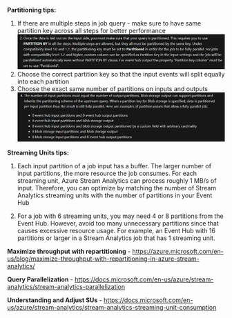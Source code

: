 


**Partitioning tips:**
1. If there are multiple steps in job query - make sure to have same partition key across all steps for better performance
 ![1.png](/.attachments/1-891ca759-cc83-438f-9671-811d636207df.png)
1. Choose the correct partition key so that the input events will split equally into each partition
1. Choose the exact same number of partitions on inputs and outputs
![2.png](/.attachments/2-daaa3698-3c2c-450e-8c9e-b02553e7a476.png)

 **Streaming Units tips:**
1. Each input partition of a job input has a buffer. The larger number of input partitions, the more resource the job consumes. For each streaming unit, Azure Stream Analytics can process roughly 1 MB/s of input. Therefore, you can optimize by matching the number of Stream Analytics streaming units with the number of partitions in your Event Hub

1. For a job with 6 streaming units, you may need 4 or 8 partitions from the Event Hub. However, avoid too many unnecessary partitions since that causes excessive resource usage. For example, an Event Hub with 16 partitions or larger in a Stream Analytics job that has 1 streaming unit.


**Maximize throughput with repartitioning** - https://azure.microsoft.com/en-us/blog/maximize-throughput-with-repartitioning-in-azure-stream-analytics/

**Query Parallelization** - https://docs.microsoft.com/en-us/azure/stream-analytics/stream-analytics-parallelization

**Understanding and Adjust SUs** - https://docs.microsoft.com/en-us/azure/stream-analytics/stream-analytics-streaming-unit-consumption
 
